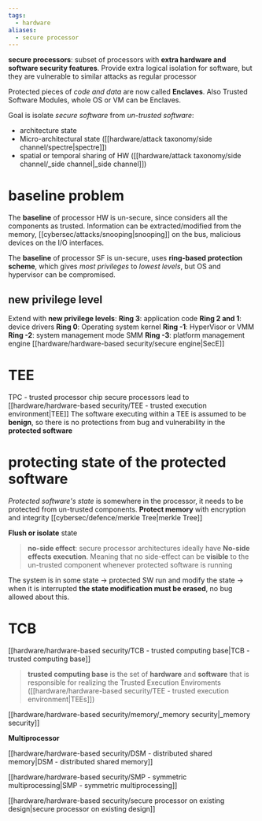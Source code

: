```yaml
---
tags:
  - hardware
aliases:
  - secure processor
---
```

**secure processors**: subset of processors with **extra hardware and software security features**. Provide extra logical isolation for software, but they are vulnerable to similar attacks as regular processor

Protected pieces of *code and data* are now called **Enclaves**. Also Trusted Software Modules, whole OS or VM can be Enclaves.

Goal is isolate *secure software* from *un-trusted software*:
- architecture state
- Micro-architectural state ([[hardware/attack taxonomy/side channel/spectre|spectre]])
- spatial or temporal sharing of HW ([[hardware/attack taxonomy/side channel/_side channel|_side channel]])

# baseline problem
The **baseline** of processor HW is un-secure, since considers all the components as trusted. Information can be extracted/modified from the memory, [[cybersec/attacks/snooping|snooping]] on the bus, malicious devices on the I/O interfaces.

The **baseline** of processor SF is un-secure, uses **ring-based protection scheme**, which gives *most privileges* to *lowest levels*, but OS and hypervisor can be compromised.

## new privilege level
Extend with **new privilege levels**:
**Ring 3**: application code
**Ring 2 and 1**: device drivers
**Ring 0**: Operating system kernel
**Ring -1**: HyperVisor or VMM
**Ring -2**: system management mode SMM
**Ring -3**: platform management engine [[hardware/hardware-based security/secure engine|SecE]]


# TEE 
TPC - trusted processor chip 
secure processors lead to [[hardware/hardware-based security/TEE - trusted execution environment|TEE]]
The software executing within a TEE is assumed to be **benign**, so there is no protections from bug and vulnerability in the **protected software**
# protecting state of the protected software
*Protected software's state* is somewhere in the processor, it needs to be protected from un-trusted components. 
**Protect memory** with encryption and integrity [[cybersec/defence/merkle Tree|merkle Tree]]

**Flush or isolate** state

>**no-side effect**: secure processor architectures ideally have **No-side effects execution**. Meaning that no side-effect can be **visible** to the un-trusted component whenever protected software is running

The system is in some state -> protected SW run and modify the state -> when it is interrupted **the state modification must be erased**, no bug allowed about this.



# TCB
[[hardware/hardware-based security/TCB - trusted computing base|TCB - trusted computing base]]
> **trusted computing base** is the set of **hardware** and **software** that is responsible for realizing the Trusted Execution Enviroments ([[hardware/hardware-based security/TEE - trusted execution environment|TEEs]])




[[hardware/hardware-based security/memory/_memory security|_memory security]]


**Multiprocessor**

[[hardware/hardware-based security/DSM - distributed shared memory|DSM - distributed shared memory]]

[[hardware/hardware-based security/SMP - symmetric multiprocessing|SMP - symmetric multiprocessing]]




[[hardware/hardware-based security/secure processor on existing design|secure processor on existing design]]

